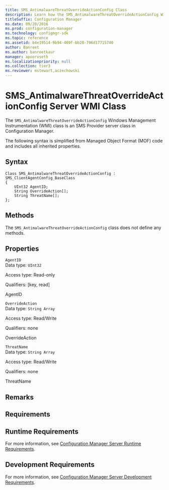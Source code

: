 ```yaml
---
title: SMS_AntimalwareThreatOverrideActionConfig Class
description: Learn how the SMS_AntimalwareThreatOverrideActionConfig Windows Management Instrumentation (WMI) class is an SMS Provider server class in Configuration Manager.
titleSuffix: Configuration Manager
ms.date: 09/20/2016
ms.prod: configuration-manager
ms.technology: configmgr-sdk
ms.topic: reference
ms.assetid: b4e19514-9b94-469f-bb20-796d17715740
author: Banreet
ms.author: banreetkaur
manager: apoorvseth
ms.localizationpriority: null
ms.collection: tier3
ms.reviewer: mstewart,aczechowski
---
```


# SMS_AntimalwareThreatOverrideActionConfig Server WMI Class

The `SMS_AntimalwareThreatOverrideActionConfig` Windows Management Instrumentation (WMI) class is an SMS Provider server class in Configuration Manager.

 The following syntax is simplified from Managed Object Format (MOF) code and includes all inherited properties.  

## Syntax  

```  
Class SMS_AntimalwareThreatOverrideActionConfig : SMS_ClientAgentConfig_BaseClass  
{  
    UInt32 AgentID;  
    String OverrideAction[];  
    String ThreatName[];  
};  
```  

## Methods  
 The `SMS_AntimalwareThreatOverrideActionConfig` class does not define any methods.  

## Properties  
 `AgentID`  
 Data type: `UInt32`  

 Access type: Read-only  

 Qualifiers: [key, read]  

 AgentID    

 `OverrideAction`  
 Data type: `String Array`  

 Access type: Read/Write  

 Qualifiers: none  

 OverrideAction    

 `ThreatName`  
 Data type: `String Array`  

 Access type: Read/Write  

 Qualifiers: none  

 ThreatName    

## Remarks  

## Requirements  

## Runtime Requirements  
 For more information, see [Configuration Manager Server Runtime Requirements](../../../../../develop/core/reqs/server-runtime-requirements.md).  

## Development Requirements  
 For more information, see [Configuration Manager Server Development Requirements](../../../../../develop/core/reqs/server-development-requirements.md).
